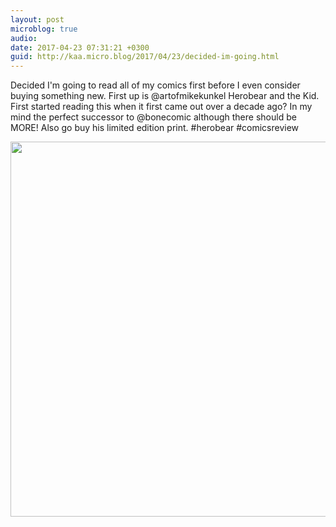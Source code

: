 ```yaml
---
layout: post
microblog: true
audio: 
date: 2017-04-23 07:31:21 +0300
guid: http://kaa.micro.blog/2017/04/23/decided-im-going.html
---
```

Decided I'm going to read all of my comics first before I even consider buying something new. First up is @artofmikekunkel Herobear and the Kid. First started reading this when it first came out over a decade ago? In my mind the perfect successor to @bonecomic although there should be MORE! Also go buy his limited edition print. #herobear #comicsreview

<img src="https://micro.kaa.bz/uploads/2018/b05a24cb16.jpg" width="600" height="600" />
